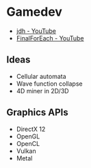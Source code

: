 # Gamedev

- [jdh - YouTube](https://www.youtube.com/@jdh)
- [FinalForEach - YouTube](https://www.youtube.com/@finalforeach)

## Ideas

- Cellular automata
- Wave function collapse
- 4D miner in 2D/3D

## Graphics APIs

- DirectX 12
- OpenGL
- OpenCL
- Vulkan
- Metal
